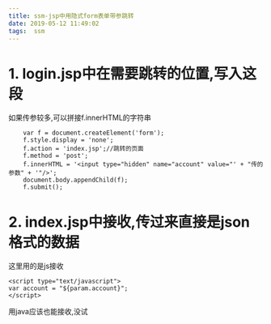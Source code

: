 ```yaml
---
title: ssm-jsp中用隐式form表单带参跳转  
date: 2019-05-12 11:49:02  
tags:  ssm
---
```

# 1. login.jsp中在需要跳转的位置,写入这段
如果传参较多,可以拼接f.innerHTML的字符串
```
    var f = document.createElement('form');
    f.style.display = 'none';
    f.action = 'index.jsp';//跳转的页面
    f.method = 'post';
    f.innerHTML = '<input type="hidden" name="account" value="' + "传的参数" + '"/>';
    document.body.appendChild(f);
    f.submit();
```
# 2. index.jsp中接收,传过来直接是json格式的数据
这里用的是js接收
```
<script type="text/javascript">
var account = "${param.account}";
</script>
```
用java应该也能接收,没试